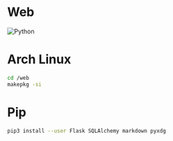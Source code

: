 # Web

![Python](https://github.com/CS-UTEC/proyecto-web-elnombresiempreeslomasdificil/workflows/Python/badge.svg)


# Arch Linux

```bash
cd /web
makepkg -si
```

# Pip

```bash
pip3 install --user Flask SQLAlchemy markdown pyxdg
```
